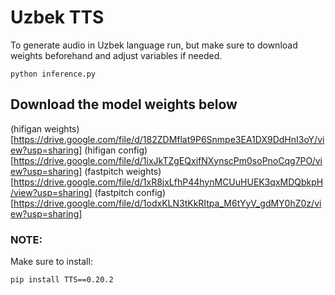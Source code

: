 # Uzbek TTS

To generate audio in Uzbek language run, but make sure to download weights beforehand and adjust variables if needed.

```
python inference.py
```

## Download the model weights below

(hifigan weights)[https://drive.google.com/file/d/182ZDMflat9P6Snmpe3EA1DX9DdHnI3oY/view?usp=sharing]
(hifigan config)[https://drive.google.com/file/d/1ixJkTZgEQxifNXynscPm0soPnoCqg7PO/view?usp=sharing]
(fastpitch weights)[https://drive.google.com/file/d/1xR8jxLfhP44hynMCUuHUEK3qxMDQbkpH/view?usp=sharing]
(fastpitch config)[https://drive.google.com/file/d/1odxKLN3tKkRItpa_M6tYyV_gdMY0hZ0z/view?usp=sharing]


### NOTE: 

Make sure to install:

```
pip install TTS==0.20.2
```